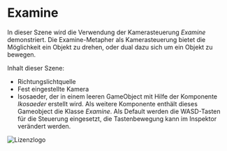 # Examine
In dieser Szene wird die Verwendung der Kamerasteuerung *Examine* demonstriert. Die Examine-Metapher
als Kamerasteuerung bietet die Möglichkeit ein Objekt zu drehen, oder dual dazu sich um ein Objekt zu bewegen.

Inhalt dieser Szene:

- Richtungslichtquelle
- Fest eingestellte Kamera
- Isosaeder, der in einem leeren GameObject mit Hilfe der Komponente *Ikosaeder* erstellt wird.
Als weitere Komponente enthält dieses Gameobject die Klasse *Examine*. Als Default werden die WASD-Tasten
für die Steuerung eingesetzt, die Tastenbewegung kann im Inspektor verändert werden.

![Lizenzlogo](https://licensebuttons.net/l/by-nc-sa/3.0/de/88x31.png)


